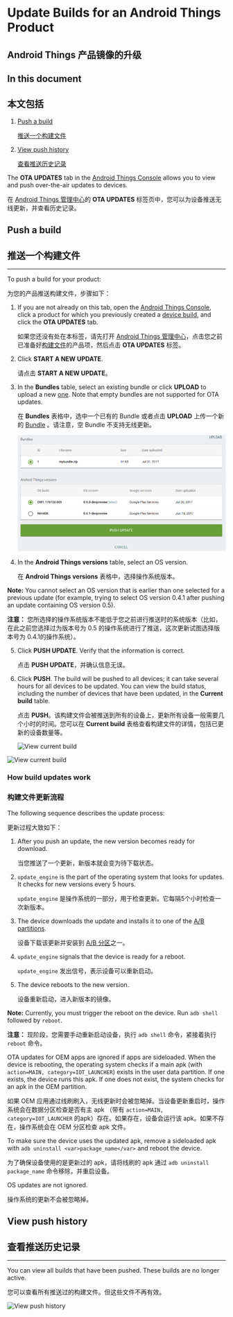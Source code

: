 # Update Builds for an Android Things Product

## Android Things 产品镜像的升级

## In this document

## 本文包括

1.  [Push a build](#push-a-build)

	[推送一个构建文件](#推送一个构建文件)

2.  [View push history](#view-all-updates)

	[查看推送历史记录](#查看推送历史记录)


The **OTA UPDATES** tab in the [Android Things Console](https://partner.android.com/things/console) allows you to view and push over-the-air updates to devices.

在 [Android Things 管理中心](https://partner.android.com/things/console)的 **OTA UPDATES** 标签页中，您可以为设备推送无线更新，并查看历史记录。

## Push a build

## 推送一个构建文件

* * *

To push a build for your product:

为您的产品推送构建文件，步骤如下：

1.  If you are not already on this tab, open the [Android Things Console](https://partner.android.com/things/console), click a product for which you previously created a [device build](../console/build.html), and click the **OTA UPDATES** tab.

	如果您还没有处在本标签，请先打开 [Android Things 管理中心](https://partner.android.com/things/console)，点击您之前已准备好[构建文件](../console/build.html)的产品项，然后点击 **OTA UPDATES** 标签。

2.  Click **START A NEW UPDATE**.


	请点击 **START A NEW UPDATE**。

3.  In the **Bundles** table, select an existing bundle or click **UPLOAD** to upload a new [one](../console/app_bundle.html). Note that empty bundles are not supported for OTA updates.

	在 **Bundles** 表格中，选中一个已有的 Bundle 或者点击 **UPLOAD** 上传一个新的 [Bundle](../console/app_bundle.html) 。请注意，空 Bundle 不支持无线更新。

    ![Update a build](../images/console/update_push.png)

4.  In the **Android Things versions** table, select an OS version.


	在 **Android Things versions** 表格中，选择操作系统版本。

**Note:** You cannot select an OS version that is earlier than one selected for a previous update (for example, trying to select OS version 0.4.1 after pushing an update containing OS version 0.5).

**注意：** 您所选择的操作系统版本不能低于您之前进行推送时的系统版本（比如，在此之前您选择过为版本号为 0.5 的操作系统进行了推送，这次更新试图选择版本号为 0.4.1的操作系统）。

5.  Click **PUSH UPDATE**. Verify that the information is correct.

	点击 **PUSH UPDATE**，并确认信息无误。

6.  Click **PUSH**. The build will be pushed to all devices; it can take several hours for all devices to be updated. You can view the build status, including the number of devices that have been updated, in the **Current build** table.


	点击 **PUSH**。该构建文件会被推送到所有的设备上，更新所有设备一般需要几个小时的时间。您可以在 **Current build** 表格查看构建文件的详情，包括已更新的设备数量等。

    ![View current
    build](../images/console/current_build_list.png)

   ![View current
   build](../images/console/current_build_list.png)

### How build updates work

### 构建文件更新流程

The following sequence describes the update process:

更新过程大致如下：

1.  After you push an update, the new version becomes ready for download.

	当您推送了一个更新，新版本就会变为待下载状态。

2.  `update_engine` is the part of the operating system that looks for updates. It checks for new versions every 5 hours.

	`update_engine` 是操作系统的一部分，用于检查更新。它每隔5个小时检查一次新版本。

3.  The device downloads the update and installs it to one of the [A/B partitions](https://source.android.google.cn/devices/tech/ota/ab_updates).

	设备下载该更新并安装到 [A/B 分区](https://source.android.google.cn/devices/tech/ota/ab_updates)之一。

4.  `update_engine` signals that the device is ready for a reboot.

	`update_engine` 发出信号，表示设备可以重新启动。

5.  The device reboots to the new version.

	设备重新启动，进入新版本的镜像。

**Note:** Currently, you must trigger the reboot on the device. Run `adb shell` followed by `reboot`.

**注意：** 现阶段，您需要手动重新启动设备，执行 `adb shell` 命令，紧接着执行 `reboot` 命令。

OTA updates for OEM apps are ignored if apps are sideloaded. When the device is rebooting, the operating system checks if a main apk (with `action=MAIN, category=IOT_LAUNCHER`) exists in the user data partition. If one exists, the device runs this apk. If one does not exist, the system checks for an apk in the OEM partition.

如果 OEM 应用通过线刷刷入，无线更新时会被忽略掉。当设备更新重启时，操作系统会在数据分区检查是否有主 apk （带有 `action=MAIN, category=IOT_LAUNCHER` 的apk）存在。如果存在，设备会运行该 apk。如果不存在，操作系统会在 OEM 分区检查 apk 文件。

To make sure the device uses the updated apk, remove a sideloaded apk with `adb uninstall <var>package_name</var>` and reboot the device.

为了确保设备使用的是更新过的 apk，请将线刷的 apk 通过 `adb uninstall package_name` 命令移除，并重启设备。

OS updates are not ignored.

操作系统的更新不会被忽略掉。

## View push history

## 查看推送历史记录

* * *

You can view all builds that have been pushed. These builds are no longer active.

您可以查看所有推送过的构建文件。但这些文件不再有效。

![View push
history](../images/console/update_build_list.png)

